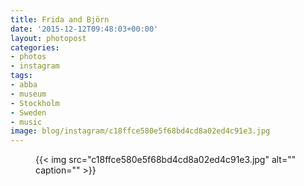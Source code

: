 ```yaml
---
title: Frida and Björn
date: '2015-12-12T09:48:03+00:00'
layout: photopost
categories:
- photos
- instagram
tags:
- abba
- museum
- Stockholm
- Sweden
- music
image: blog/instagram/c18ffce580e5f68bd4cd8a02ed4c91e3.jpg
---
```


<figure class="photo photo--square">
  {{< img src="c18ffce580e5f68bd4cd8a02ed4c91e3.jpg" alt="" caption="" >}}

</figure>



